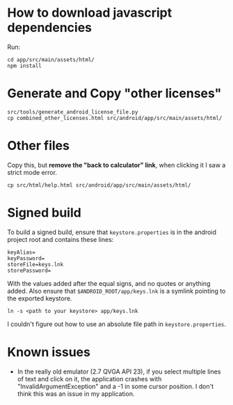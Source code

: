 # How to download javascript dependencies

Run:

    cd app/src/main/assets/html/
    npm install

# Generate and Copy "other licenses"

    src/tools/generate_android_license_file.py
    cp combined_other_licenses.html src/android/app/src/main/assets/html/

# Other files

Copy this, but **remove the "back to calculator" link**, when clicking it I saw a strict mode error.

    cp src/html/help.html src/android/app/src/main/assets/html/

# Signed build

To build a signed build, ensure that `keystore.properties` is in the android project root and contains these lines:

	keyAlias=
	keyPassword=
	storeFile=keys.lnk
	storePassword=

With the values added after the equal signs, and no quotes or anything added.
Also ensure that `$ANDROID_ROOT/app/keys.lnk` is a symlink pointing to the exported keystore.

    ln -s <path to your keystore> app/keys.lnk

I couldn't figure out how to use an absolute file path in `keystore.properties`.

# Known issues

* In the really old emulator (2.7 QVGA API 23), if you select multiple lines of text and click on it, the application crashes with "InvalidArgumentException" and a -1 in some cursor position. I don't think this was an issue in my application.
